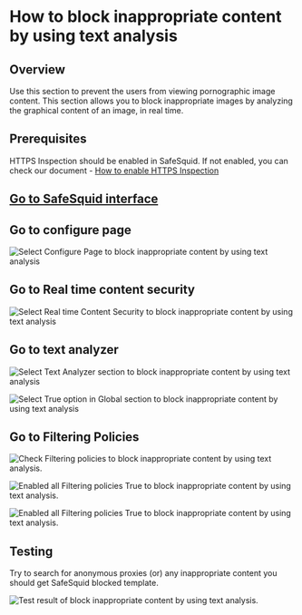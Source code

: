 # How to block inappropriate content by using text analysis

## Overview

Use this section to prevent the users from viewing pornographic image content. This section allows you to block inappropriate images by analyzing the graphical content of an image, in real time.

## Prerequisites

HTTPS Inspection should be enabled in SafeSquid. If not enabled, you can check our document - [How to enable HTTPS Inspection](https://help.safesquid.com/portal/en/kb/articles/setup-https-inspection)

## [Go to SafeSquid interface](https://help.safesquid.com/portal/en/kb/articles/access-the-safesquid-user-interface)

## Go to configure page

![Select Configure Page to block inappropriate content by using text analysis](/img/How_To/How_to_block_inappropriate_content_by_using_text_analysis/image1.webp)

## Go to Real time content security

![Select Real time Content Security to block inappropriate content by using text analysis](/img/How_To/How_to_block_inappropriate_content_by_using_text_analysis/image2.webp)

## Go to text analyzer

![Select Text Analyzer section to block inappropriate content by using text analysis](/img/How_To/How_to_block_inappropriate_content_by_using_text_analysis/image3.webp)

![Select True option in Global section to block inappropriate content by using text analysis ](/img/How_To/How_to_block_inappropriate_content_by_using_text_analysis/image4.webp)

## Go to Filtering Policies

![Check Filtering policies to block inappropriate content by using text analysis.](/img/How_To/How_to_block_inappropriate_content_by_using_text_analysis/image5.webp)

![Enabled all Filtering policies True to block inappropriate content by using text analysis.](/img/How_To/How_to_block_inappropriate_content_by_using_text_analysis/image6.webp)

![Enabled all Filtering policies True to block inappropriate content by using text analysis.](/img/How_To/How_to_block_inappropriate_content_by_using_text_analysis/image7.webp)

## Testing

Try to search for anonymous proxies (or) any inappropriate content you should get SafeSquid blocked template.

![Test result of block inappropriate content by using text analysis.](/img/How_To/How_to_block_inappropriate_content_by_using_text_analysis/image8.webp)
